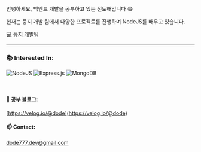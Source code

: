 안녕하세요, 백엔드 개발을 공부하고 있는 전도해입니다 😄


현재는 둥지 개발 팀에서 다양한 프로젝트를 진행하며 NodeJS를 배우고 있습니다.


💻 [둥지 개발팀](https://github.com/Doong-Ji)


---

### **📚 Interested In:**  
![NodeJS](https://img.shields.io/badge/node.js-6DA55F?style=for-the-badge&logo=node.js&logoColor=white)
![Express.js](https://img.shields.io/badge/express.js-%23404d59.svg?style=for-the-badge&logo=express&logoColor=%2361DAFB)
![MongoDB](https://img.shields.io/badge/MongoDB-%234ea94b.svg?style=for-the-badge&logo=mongodb&logoColor=white)

<br/>

#### **📝 공부 블로그:**  
[https://velog.io/@dode](https://velog.io/@dode)

#### **📫 Contact:**  
dode777.dev@gmail.com

